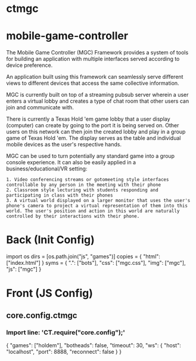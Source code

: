 # ctmgc
# mobile-game-controller

The Mobile Game Controller (MGC) Framework provides a system of tools for building an application with multiple interfaces served according to device preference.

An application built using this framework can seamlessly serve different views to different devices that access the same collective information.

MGC is currently built on top of a streaming pubsub server wherein a user enters a virtual lobby and creates a type of chat room that other users can join and communicate with.

There is currently a Texas Hold 'em game lobby that a user display (computer) can create by going to the port it is being served on. Other users on this network can then join the created lobby and play in a group game of Texas Hold 'em. The display serves as the table and individual mobile devices as the user's respective hands.

MGC can be used to turn potentially any standard game into a group console experience. It can also be easily applied in a business/educational/VR setting:

	1. Video conferencing streams or gotomeeting style interfaces controllable by any person in the meeting with their phone
	2. Classroom style lecturing with students responding and participating in class with their phones
	3. A virtual world displayed on a larger monitor that uses the user's phone's camera to project a virtual representation of them into this world. The user's position and action in this world are naturally controlled by their interactions with their phone.


# Back (Init Config)

import os
dirs = [os.path.join("js", "games")]
copies = {
	"html": ["index.html"]
}
syms = {
	".": ["bots"],
	"css": ["mgc.css"],
	"img": ["mgc"],
	"js": ["mgc"]
}

# Front (JS Config)

## core.config.ctmgc
### Import line: 'CT.require("core.config");'
{
	"games": ["holdem"],
	"botheads": false,
	"timeout": 30,
	"ws": {
		"host": "localhost",
		"port": 8888,
		"reconnect": false
	}
}